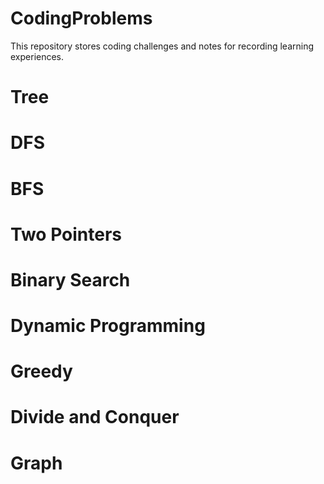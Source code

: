 # CodingProblems
This repository stores coding challenges and notes for recording learning experiences.  

# Tree
# DFS
# BFS
# Two Pointers
# Binary Search
# Dynamic Programming
# Greedy
# Divide and Conquer
# Graph